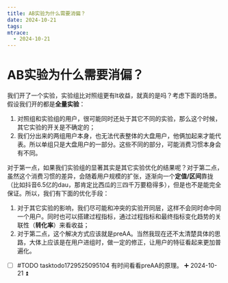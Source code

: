 ```yaml
---
title: AB实验为什么需要消偏？
date: 2024-10-21
tags: 
mtrace: 
  - 2024-10-21
---
```


# AB实验为什么需要消偏？

我们开了一个实验，实验组比对照组更有lt收益，就真的是吗？考虑下面的场景。假设我们开的都是**全量实验**：

1. 对照组和实验组的用户，很可能同时还处于其它不同的实验，那么这个时候，其它实验的开关是不确定的；
2. 我们分出来的两组用户本身，也无法代表整体的大盘用户，他俩加起来才能代表。所以单组只是大盘用户的一部分。这些不同的部分，可能消费习惯本身会有不同。

对于第一点，如果我们实验组的显著其实是其它实验优化的结果呢？对于第二点，虽然这个消费习惯的差异，会随着用户规模的扩张，逐渐向一个**定值/区间**靠拢（比如抖音6.5亿的dau，那肯定比西瓜的三四千万要稳得多），但是也不是能完全保证。所以，我们有下面的优化手段：

1. 对于其它实验的影响，我们尽可能和冲突的实验开同层，这样不会同时命中同一个用户。同时也可以搭建过程指标，通过过程指标和最终指标变化趋势的关联性（**转化率**）来看收益；
2. 对于第二点，这个解决方式应该就是preAA。当然我现在还不太清楚具体的思路，大体上应该是在用户进组时，做一定的修正，让用户的特征看起来更加普遍化。

- [ ] #TODO tasktodo1729525095104 有时间看看preAA的原理。 ➕ 2024-10-21 ⏫ 